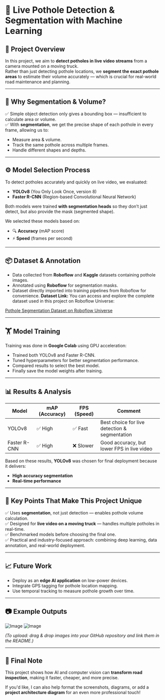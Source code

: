# 🚀 Live Pothole Detection & Segmentation with Machine Learning

## 📌 Project Overview
In this project, we aim to **detect potholes in live video streams** from a camera mounted on a moving truck.  
Rather than just detecting pothole locations, we **segment the exact pothole areas** to estimate their volume accurately — which is crucial for real-world road maintenance and planning.

---

## 🧠 Why Segmentation & Volume?
✅ Simple object detection only gives a bounding box — insufficient to calculate area or volume.  
✅ With **segmentation**, we get the precise shape of each pothole in every frame, allowing us to:
- Measure area & volume.
- Track the same pothole across multiple frames.
- Handle different shapes and depths.

---

## ⚙️ Model Selection Process
To detect potholes accurately and quickly on live video, we evaluated:
- **YOLOv8** (You Only Look Once, version 8)  
- **Faster R-CNN** (Region-based Convolutional Neural Network)

Both models were trained **with segmentation heads** so they don’t just detect, but also provide the mask (segmented shape).

We selected these models based on:
- 🔍 **Accuracy** (mAP score)
- ⚡ **Speed** (frames per second)

---

## 📦 Dataset & Annotation
- Data collected from **Roboflow** and **Kaggle** datasets containing pothole images.
- Annotated using **Roboflow** for segmentation masks. 
- Dataset directly imported into training pipelines from Roboflow for convenience.
**Dataset Link:** You can access and explore the complete dataset used in this project on Roboflow Universe:

[Pothole Segmentation Dataset on Roboflow Universe](https://universe.roboflow.com/car-xztrx/pot-bwaur)

---

## 🏋️ Model Training
Training was done in **Google Colab** using GPU acceleration:
- Trained both YOLOv8 and Faster R-CNN.
- Tuned hyperparameters for better segmentation performance.
- Compared results to select the best model.
- Finally save the model weights after training.

---

## 📊 Results & Analysis
| Model        | mAP (Accuracy) | FPS (Speed) | Comment                                         |
| ------------ | -------------- | ----------- | ----------------------------------------------- |
| YOLOv8       | ✅ High        | ✅ Fast     | Best choice for live detection & segmentation  |
| Faster R-CNN | ✅ High        | ❌ Slower   | Good accuracy, but lower FPS in live video     |

Based on these results, **YOLOv8** was chosen for final deployment because it delivers:
- **High accuracy segmentation**
- **Real-time performance**

---

## 🧩 Key Points That Make This Project Unique
✅ Uses **segmentation**, not just detection — enables pothole volume calculation.  
✅ Designed for **live video on a moving truck** — handles multiple potholes in real-time.  
✅ Benchmarked models before choosing the final one.  
✅ Practical and industry-focused approach: combining deep learning, data annotation, and real-world deployment.

---

## 📈 Future Work
- Deploy as an **edge AI application** on low-power devices.
- Integrate GPS tagging for pothole location mapping.
- Use temporal tracking to measure pothole growth over time.

---

## 📷 Example Outputs
![Image](https://github.com/user-attachments/assets/7af2c41c-2bc3-44b9-ac93-d59426ac0047)
![Image](https://github.com/user-attachments/assets/1a1950fb-7ce5-485b-bb3e-38a8e5ae619c)

*(To upload: drag & drop images into your GitHub repository and link them in the README.)*

---

## 🙌 Final Note
This project shows how AI and computer vision can **transform road inspection**, making it faster, cheaper, and more precise.

If you'd like, I can also help format the screenshots, diagrams, or add a **project architecture diagram** for an even more professional touch!
